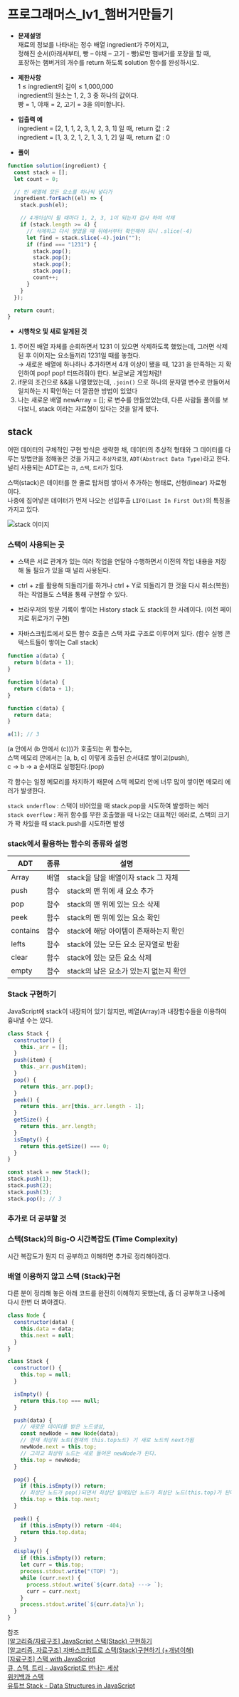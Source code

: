 # 프로그래머스_lv1_햄버거만들기

 - **문제설명** <br/>
   재료의 정보를 나타내는 정수 배열 ingredient가 주어지고, <br/>
   정해진 순서(아래서부터, 빵 – 야채 – 고기 - 빵)로만 햄버거를 포장을 할 때,<br/>
   포장하는 햄버거의 개수를 return 하도록 solution 함수를 완성하시오.

 - **제한사항** <br/>
   1 ≤ ingredient의 길이 ≤ 1,000,000 <br/>
   ingredient의 원소는 1, 2, 3 중 하나의 값이다. <br/>
   빵 = 1, 야채 = 2, 고기 = 3을 의미합니다.

 - **입출력 예** <br/>
   ingredient = [2, 1, 1, 2, 3, 1, 2, 3, 1] 일 때, return 값 : 2<br/>
   ingredient = [1, 3, 2, 1, 2, 1, 3, 1, 2] 일 때, return 값 : 0

 - **풀이**

 ```javascript
 function solution(ingredient) {
   const stack = [];
   let count = 0;

   // 빈 배열에 모든 요소를 하나씩 넣다가
   ingredient.forEach((el) => {
     stack.push(el);

     // 4개이상이 될 때마다 1, 2, 3, 1이 되는지 검사 하여 삭제
     if (stack.length >= 4) {
       // 삭제하고 다시 쌓였을 때 뒤에서부터 확인해야 되니 .slice(-4)
       let find = stack.slice(-4).join("");
       if (find === "1231") {
         stack.pop();
         stack.pop();
         stack.pop();
         stack.pop();
         count++;
       }
     }
   });

   return count;
 }
 ```

 - **시행착오 및 새로 알게된 것**<br/>
  1. 주어진 배열 자체를 순회하면서 1231 이 있으면 삭제하도록 했었는데, 그러면 삭제 된 후 이어지는 요소들끼리 1231일 때를 놓쳤다. <br/>
   → 새로운 배열에 하나하나 추가하면서 4개 이상이 됐을 때, 1231 을 만족하는 지 확인하여 pop! pop! 터뜨려줘야 한다. 보글보글 게임처럼! <br/>
  2. if문의 조건으로 &&을 나열했었는데, `.join()` 으로 하나의 문자열 변수로 만들어서 일치하는 지 확인하는 더 깔끔한 방법이 있었다 <br/>
  3. 나는 새로운 배열 newArray = []; 로 변수를 만들었었는데, 다른 사람들 풀이를 보다보니, stack 이라는 자료형이 있다는 것을 알게 됐다. 

 ## **stack**

 어떤 데이터의 구체적인 구현 방식은 생략한 채, 데이터의 추상적 형태와 그 데이터를 다루는 방법만을 정해놓은 것을 가지고 `추상자료형`, `ADT(Abstract Data Type)`라고 한다.
 널리 사용되는 ADT로는 `큐`, `스택`, `트리`가 있다.

 스택(stack)은 데이터를 한 줄로 탑처럼 쌓아서 추가하는 형태로, 선형(linear) 자료형이다.<br/>
 나중에 집어넣은 데이터가 먼저 나오는 선입후출 `LIFO(Last In First Out)`의 특징을 가지고 있다.

 ![stack 이미지](https://upload.wikimedia.org/wikipedia/commons/thumb/2/29/Data_stack.svg/600px-Data_stack.svg.png)

 ### **스택이 사용되는 곳**

 - 스택은 서로 관계가 있는 여러 작업을 연달아 수행하면서 이전의 작업 내용을 저장해 둘 필요가 있을 때 널리 사용된다.

 - ctrl + z를 활용해 되돌리기를 하거나 ctrl + Y로 되돌리기 한 것을 다시 취소(복원)하는 작업들도 스택을 통해 구현할 수 있다.

 - 브라우저의 방문 기록이 쌓이는 History stack 도 stack의 한 사례이다. (이전 페이지로 뒤로가기 구현)

 - 자바스크립트에서 모든 함수 호출은 스택 자료 구조로 이루어져 있다.
   (함수 실행 콘텍스트들이 쌓이는 Call stack)

 ```javascript
 function a(data) {
   return b(data + 1);
 }

 function b(data) {
   return c(data + 1);
 }

 function c(data) {
   return data;
 }

 a(1); // 3
 ```

 (a 안에서 (b 안에서 (c)))가 호출되는 위 함수는, <br/>
 스택 메모리 안에서는 [a, b, c] 이렇게 호출된 순서대로 쌓이고(push), <br/>
 c → b → a 순서대로 실행된다.(pop)

 각 함수는 일정 메모리를 차지하기 때문에 스택 메모리 안에 너무 많이 쌓이면 메모리 에러가 발생한다.

 `stack underflow` : 스택이 비어있을 때 stack.pop을 시도하여 발생하는 에러 <br/>
 `stack overflow` : 재귀 함수를 무한 호출했을 때 나오는 대표적인 에러로, 스택의 크기가 꽉 차있을 때 stack.push를 시도하면 발생

 ### **stack에서 활용하는 함수의 종류와 설명**

 | ADT      | 종류 | 설명                                   |
 | -------- | ---- | -------------------------------------- |
 | Array    | 배열 | stack을 담을 배열이자 stack 그 자체    |
 | push     | 함수 | stack의 맨 위에 새 요소 추가           |
 | pop      | 함수 | stack의 맨 위에 있는 요소 삭제         |
 | peek     | 함수 | stack의 맨 위에 있는 요소 확인         |
 | contains | 함수 | stack에 해당 아이템이 존재하는지 확인  |
 | lefts    | 함수 | stack에 있는 모든 요소 문자열로 반환   |
 | clear    | 함수 | stack에 있는 모든 요소 삭제            |
 | empty    | 함수 | stack의 남은 요소가 있는지 없는지 확인 |

 ### **Stack 구현하기**

 JavaScript에 stack이 내장되어 있기 않지만, 베열(Array)과 내장함수들을 이용하여 흉내낼 수는 있다.

 ```javascript
 class Stack {
   constructor() {
     this._arr = [];
   }
   push(item) {
     this._arr.push(item);
   }
   pop() {
     return this._arr.pop();
   }
   peek() {
     return this._arr[this._arr.length - 1];
   }
   getSize() {
     return this._arr.length;
   }
   isEmpty() {
     return this.getSize() === 0;
   }
 }

 const stack = new Stack();
 stack.push(1);
 stack.push(2);
 stack.push(3);
 stack.pop(); // 3
 ```

 ### 추가로 더 공부할 것

 ### 스택(Stack)의 Big-O 시간복잡도 (Time Complexity)

 시간 복잡도가 뭔지 더 공부하고 이해하면 추가로 정리해야겠다.

 ### 배열 이용하지 않고 스택 (Stack)구현

 다른 분이 정리해 놓은 아래 코드를 완전히 이해하지 못했는데, 좀 더 공부하고 나중에 다시 한번 더 봐야겠다.

 ```javascript
 class Node {
   constructor(data) {
     this.data = data;
     this.next = null;
   }
 }

 class Stack {
   constructor() {
     this.top = null;
   }

   isEmpty() {
     return this.top === null;
   }

   push(data) {
     // 새로운 데이터를 받은 노드생성,
     const newNode = new Node(data);
     // 현재 최상위 노트(현재의 this.top노드) 기 새로 노드의 next가됨
     newNode.next = this.top;
     // 그리고 최상위 노드는 새로 들어온 newNode가 된다.
     this.top = newNode;
   }

   pop() {
     if (this.isEmpty()) return;
     // 최상단 노드가 pop()되면서 최상단 밑에있던 노드가 최상단 노드(this.top)가 된다.
     this.top = this.top.next;
   }

   peek() {
     if (this.isEmpty()) return -404;
     return this.top.data;
   }

   display() {
     if (this.isEmpty()) return;
     let curr = this.top;
     process.stdout.write("(TOP) ");
     while (curr.next) {
       process.stdout.write(`${curr.data} ---> `);
       curr = curr.next;
     }
     process.stdout.write(`${curr.data}\n`);
   }
 }
 ```

 참조 <br/>
 [[알고리즘/자료구조] JavaScript 스택(Stack) 구현하기](https://velog.io/@kimhyo_0218/JavaScript-스택Stack-구현하기)<br/>
 [[알고리즘, 자료구조] 자바스크립트로 스택(Stack)구현하기 (+개념이해)](https://algoroot.tistory.com/54)<br/>
 [[자료구조] 스택 with JavaScript](https://overcome-the-limits.tistory.com/entry/자료구조-스택-with-JavaScript)<br/>
 [큐, 스택, 트리 - JavaScript로 만나는 세상](https://helloworldjavascript.net/pages/282-data-structures.html)<br/>
 [위키백과 스택](https://ko.wikipedia.org/wiki/스택)<br/>
 [유튜브 Stack - Data Structures in JavaScript](https://www.youtube.com/watch?v=-g0lYeoIQEA)
